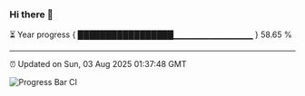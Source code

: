 ### Hi there 👋

⏳ Year progress { █████████████████▁▁▁▁▁▁▁▁▁▁▁▁▁ } 58.65 %

---

⏰ Updated on Sun, 03 Aug 2025 01:37:48 GMT

![Progress Bar CI](https://github.com/liununu/liununu/workflows/Progress%20Bar%20CI/badge.svg)
